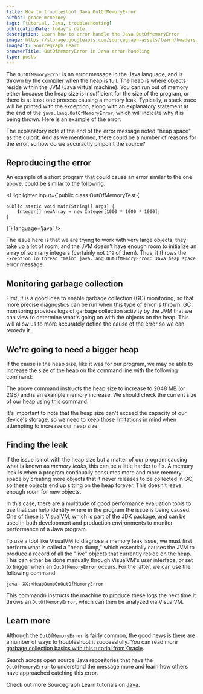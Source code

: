```yaml
---
title: How to troubleshoot Java OutOfMemoryError
author: grace-mcnerney
tags: [tutorial, Java, troubleshooting]
publicationDate: today's date
description: Learn how to error handle the Java OutOfMemoryError
image: https://storage.googleapis.com/sourcegraph-assets/learn/headers/sourcegraph-learn-header.png
imageAlt: Sourcegraph Learn
browserTitle: OutOfMemoryError in Java error handling
type: posts
---
```


The `OutOfMemoryError` is an error message in the Java language, and is thrown by the compiler when the heap is full. The heap is where objects reside within the JVM (Java virtual machine). You can run out of memory either because the heap size is insufficient for the size of the program, or there is at least one process causing a memory leak. Typically, a stack trace will be printed with the exception, along with an explanatory statement at the end of the `java.lang.OutOfMemoryError`, which will indicate why it is being thrown. Here is an example of the error: 

<Highlighter
input='Exception in thread "main" java.lang.OutOfMemoryError: Java heap space'
language='bash'
/>

The explanatory note at the end of the error message noted "heap space" as the culprit. And as we mentioned, there could be a number of reasons for the error, so how do we accuractly pinpoint the source? 

## Reproducing the error

An example of a short program that could cause an error similar to the one above, could be similar to the following. 

<Highlighter
input={`public class OutOfMemoryTest {

    public static void main(String[] args) {
        Integer[] newArray = new Integer[1000 * 1000 * 1000];
    }
}`}
language='java'
/>

The issue here is that we are trying to work with very large objects; they take up a lot of room, and the JVM doesn't have enough room to initialize an array of so many integers (certainly not `1^9` of them). Thus, it throws the `Exception in thread "main" java.lang.OutOfMemoryError: Java heap space` error message. 

## Monitoring garbage collection

First, it is a good idea to enable garbage collection (GC) monitoring, so that more precise diagnostics can be run when this type of error is thrown. GC monitoring provides logs of garbage collection activity by the JVM that we can view to determine what's going on with the objects on the heap. This will allow us to more accurately define the cause of the error so we can remedy it. 

## We're going to need a bigger heap

If the cause is the heap size, like it was for our program, we may be able to increase the size of the heap on the command line with the following command: 

<Highlighter
input='java -Xmx2048m'
language='bash'
/>

The above command instructs the heap size to increase to 2048 MB (or 2GB) and is an example memory increase. We should check the current size of our heap using this command:

<Highlighter
input='java -XX:+PrintFlagsFinal -version | findstr /i "HeapSize"'
language='bash'
/>

It's important to note that the heap size can't exceed the capacity of our device's storage, so we need to keep those limitations in mind when attempting to increase our heap size. 

## Finding the leak

If the issue is not with the heap size but a matter of our program causing what is known as _memory leaks_, this can be a little harder to fix. A memory leak is when a program continually consumes more and more memory space by creating more objects that it never releases to be collected in GC, so these objects end up sitting on the heap forever. This doesn't leave enough room for new objects.

In this case, there are a multitude of good performance evaluation tools to use that can help identify where in the program the issue is being caused. One of these is [VisualVM](https://visualvm.github.io/), which is part of the JDK package, and can be used in both development and production environments to monitor performance of a Java program. 

To use a tool like VisualVM to diagnose a memory leak issue, we must first perform what is called a "heap dump," which essentially causes the JVM to produce a record of all the "live" objects that currently reside on the heap. This can either be done manually through VisualVM's user interface, or set to trigger when an `OutOfMemoryError` occurs. For the latter, we can use the following command: 

``` java -XX:+HeapDumpOnOutOfMemoryError ``` 

This commandn instructs the machine to produce these logs the next time it throws an `OutOfMemoryError`, which can then be analyzed via VisualVM. 

## Learn more

Although the `OutOfMemoryError` is fairly common, the good news is there are a number of ways to troubleshoot it successfully. You can read more [garbage collection basics with this tutorial from Oracle](https://www.oracle.com/webfolder/technetwork/tutorials/obe/java/gc01/index.html).

Search across open source Java repositories that have the `OutOfMemoryError` to understand the message more and learn how others have approached catching this error.

<SourcegraphSearch query="OutOfMemoryError lang:java" patternType="literal"/>

Check out more Sourcegraph Learn tutorials on [Java](https://learn.sourcegraph.com/tags/java).
